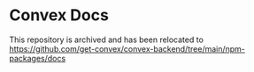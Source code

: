 # Convex Docs

This repository is archived and has been relocated to https://github.com/get-convex/convex-backend/tree/main/npm-packages/docs
